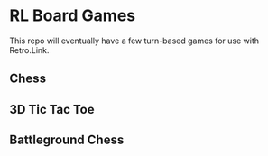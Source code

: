 # RL Board Games
This repo will eventually have a few turn-based games for use with Retro.Link.


## Chess


## 3D Tic Tac Toe


## Battleground Chess
